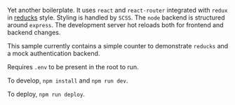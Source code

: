 Yet another boilerplate. It uses `react` and `react-router` integrated with `redux` in [reducks](https://medium.freecodecamp.org/scaling-your-redux-app-with-ducks-6115955638be) style. Styling is handled by `SCSS`. The `node` backend is structured around `express`. The development server hot reloads both for frontend and backend changes.

This sample currently contains a simple counter to demonstrate `reducks` and a mock authentication backend.

Requires `.env` to be present in the root to run.

To develop, `npm install` and `npm run dev`. 

To deploy, `npm run deploy`.